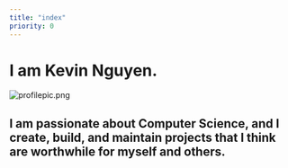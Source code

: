 ```yaml
---
title: "index"
priority: 0
---
```


# **I am Kevin Nguyen.**

![profilepic.png](profilepic.jpg "Profile Picture")

## I am passionate about Computer Science, and I create, build, and maintain projects that I think are worthwhile for myself and others.
